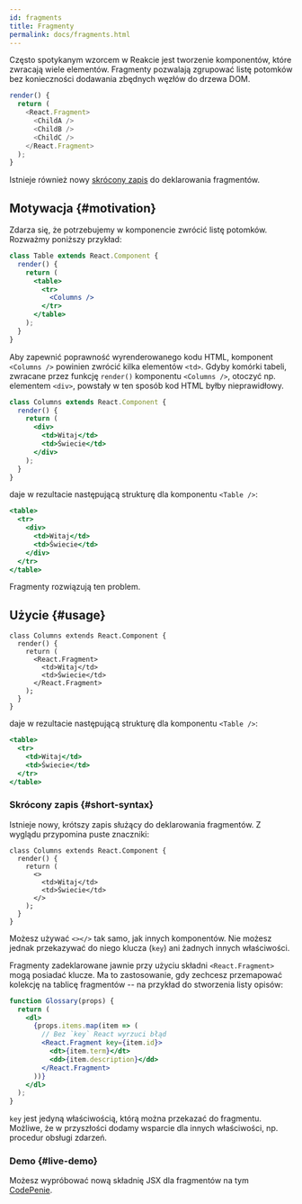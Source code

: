 ```yaml
---
id: fragments
title: Fragmenty
permalink: docs/fragments.html
---
```


Często spotykanym wzorcem w Reakcie jest tworzenie komponentów, które zwracają wiele elementów. Fragmenty pozwalają zgrupować listę potomków bez konieczności dodawania zbędnych węzłów do drzewa DOM.

```js
render() {
  return (
    <React.Fragment>
      <ChildA />
      <ChildB />
      <ChildC />
    </React.Fragment>
  );
}
```

Istnieje również nowy [skrócony zapis](#short-syntax) do deklarowania fragmentów.

## Motywacja {#motivation}

Zdarza się, że potrzebujemy w komponencie zwrócić listę potomków. Rozważmy poniższy przykład:

```jsx
class Table extends React.Component {
  render() {
    return (
      <table>
        <tr>
          <Columns />
        </tr>
      </table>
    );
  }
}
```

Aby zapewnić poprawność wyrenderowanego kodu HTML, komponent `<Columns />` powinien zwrócić kilka elementów `<td>`. Gdyby komórki tabeli, zwracane przez funkcję `render()` komponentu `<Columns />`, otoczyć np. elementem `<div>`, powstały w ten sposób kod HTML byłby nieprawidłowy.

```jsx
class Columns extends React.Component {
  render() {
    return (
      <div>
        <td>Witaj</td>
        <td>Świecie</td>
      </div>
    );
  }
}
```

daje w rezultacie następującą strukturę dla komponentu `<Table />`:

```jsx
<table>
  <tr>
    <div>
      <td>Witaj</td>
      <td>Świecie</td>
    </div>
  </tr>
</table>
```

Fragmenty rozwiązują ten problem.

## Użycie {#usage}

```jsx{4,7}
class Columns extends React.Component {
  render() {
    return (
      <React.Fragment>
        <td>Witaj</td>
        <td>Świecie</td>
      </React.Fragment>
    );
  }
}
```

daje w rezultacie następującą strukturę dla komponentu `<Table />`:

```jsx
<table>
  <tr>
    <td>Witaj</td>
    <td>Świecie</td>
  </tr>
</table>
```

### Skrócony zapis {#short-syntax}

Istnieje nowy, krótszy zapis służący do deklarowania fragmentów. Z wyglądu przypomina puste znaczniki:

```jsx{4,7}
class Columns extends React.Component {
  render() {
    return (
      <>
        <td>Witaj</td>
        <td>Świecie</td>
      </>
    );
  }
}
```

Możesz używać `<></>` tak samo, jak innych komponentów. Nie możesz jednak przekazywać do niego klucza (`key`) ani żadnych innych właściwości.

Fragmenty zadeklarowane jawnie przy użyciu składni `<React.Fragment>` mogą posiadać klucze. Ma to zastosowanie, gdy zechcesz przemapować kolekcję na tablicę fragmentów -- na przykład do stworzenia listy opisów:

```jsx
function Glossary(props) {
  return (
    <dl>
      {props.items.map(item => (
        // Bez `key` React wyrzuci błąd
        <React.Fragment key={item.id}>
          <dt>{item.term}</dt>
          <dd>{item.description}</dd>
        </React.Fragment>
      ))}
    </dl>
  );
}
```

`key` jest jedyną właściwością, którą można przekazać do fragmentu. Możliwe, że w przyszłości dodamy wsparcie dla innych właściwości, np. procedur obsługi zdarzeń.

### Demo {#live-demo}

Możesz wypróbować nową składnię JSX dla fragmentów na tym [CodePenie](https://codepen.io/reactjs/pen/VrEbjE?editors=1000).
